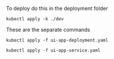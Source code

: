 To deploy do this in the deployment folder


```
kubectl apply -k ./dev
```

These are the separate commands

```
kubectl apply -f ui-app-deployment.yaml
```

```
kubectl apply -f ui-app-service.yaml
```

